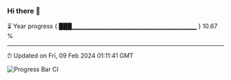 ### Hi there 👋

⏳ Year progress { ███▁▁▁▁▁▁▁▁▁▁▁▁▁▁▁▁▁▁▁▁▁▁▁▁▁▁▁ } 10.67 %

---

⏰ Updated on Fri, 09 Feb 2024 01:11:41 GMT

![Progress Bar CI](https://github.com/ZhaoGui/ZhaoGui/workflows/Progress%20Bar%20CI/badge.svg)
